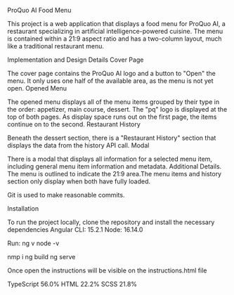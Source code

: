 ProQuo AI Food Menu

This project is a web application that displays a food menu for ProQuo AI, a restaurant specializing in artificial intelligence-powered cuisine. The menu is contained within a 21:9 aspect ratio and has a two-column layout, much like a traditional restaurant menu.

Implementation and Design Details
Cover Page

The cover page contains the ProQuo AI logo and a button to "Open" the menu. It only uses one half of the available area, as the menu is not yet open.
Opened Menu

The opened menu displays all of the menu items grouped by their type in the order: appetizer, main course, dessert. The "pq" logo is displayed at the top of both pages. As display space runs out on the first page, the items continue on to the second.
Restaurant History

Beneath the dessert section, there is a "Restaurant History" section that displays the data from the history API call.
Modal

There is a modal that displays all information for a selected menu item, including general menu item information and metadata.
Additional Details. The menu is outlined to indicate the 21:9 area.The menu items and history section only display when both have fully loaded.

Git is used to make reasonable commits.

Installation

To run the project locally, clone the repository and install the necessary dependencies
Angular CLI: 15.2.1
Node: 16.14.0

Run: 
ng v
node -v

nmp i
ng build 
ng serve

Once open the instructions will be visible on the instructions.html file

TypeScript 56.0%
HTML 22.2%
SCSS 21.8%
